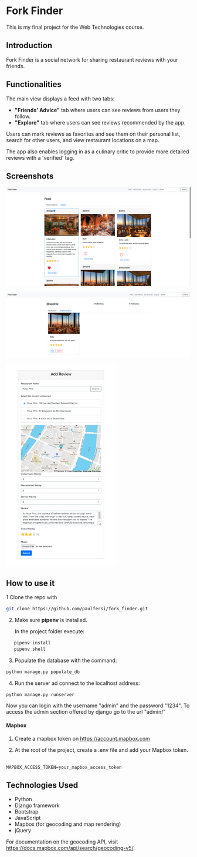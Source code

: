 # Fork Finder

This is my final project for the Web Technologies course.

## Introduction

Fork Finder is a social network for sharing restaurant reviews with your friends.
## Functionalities

The main view displays a feed with two tabs:
- **"Friends' Advice"** tab where users can see reviews from users they follow.
- **"Explore"** tab where users can see reviews recommended by the app.

Users can mark reviews as favorites and see them on their personal list, search for other users, and view restaurant locations on a map.

The app also enables logging in as a culinary critic to provide more detailed reviews with a 'verified' tag.

## Screenshots


<p align="center">
  <img src="/docs/screenshots/feed.png">
</p>

<p align="center">
  <img src="/docs/screenshots/my_account.png">
</p>

<p >
  <img src="/docs/screenshots/add_critic_review.png" width="300">
</p>


## How to use it 

1 Clone the repo with 
```bash
git clone https://github.com/paulfersi/fork_finder.git

```

2. Make sure **pipenv** is installed.
   
   In the project folder execute:

```bash
   pipenv install
   pipenv shell  
```

3. Populate the database with the command:
   
```bash
python manage.py populate_db
```

4. Run the server ad connect to the localhost address:
   
```bash
python manage.py runserver
```    

Now you can login with the username "admin" and the password "1234".
To access the admin section offered by django go to the url "admin/"

#### Mapbox

1. Create a mapbox token on https://account.mapbox.com

2. At the root of the project, create a .env file and add your Mapbox token.

```env

MAPBOX_ACCESS_TOKEN=your_mapbox_access_token

```

## Technologies Used

- Python
- Django framework
- Bootstrap
- JavaScript
- Mapbox (for geocoding and map rendering)
- jQuery

For documentation on the geocoding API, visit https://docs.mapbox.com/api/search/geocoding-v5/.